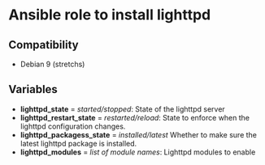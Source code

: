 # Ansible role to install lighttpd

## Compatibility

 * Debian 9 (stretchs)

## Variables

 * **lighttpd_state** = *started/stopped*: State of the lighttpd server
 * **lighttpd_restart_state** = *restarted/reload*: State to enforce when the lighttpd configuration changes.
 * **lighttpd_packagess_state** = *installed/latest* Whether to make sure the latest lighttpd package is installed.
 * **lighttpd_modules** = *list of module names*: Lighttpd modules to enable
